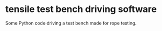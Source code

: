 # tensile test bench driving software
 Some Python code driving a test bench made for rope testing.
